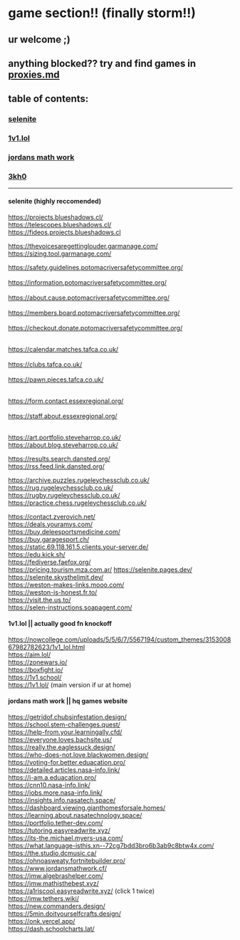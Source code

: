 # game section!! (finally storm!!)

## ur welcome ;)

## anything blocked?? try and find games in [proxies.md](github.com/storm-tv/stormhub/proxies.md)


## table of contents:

 ### [selenite](https://github.com/storm-tv/stormhub/blob/main/games.md#selenite-highly-reccomended)

 ### [1v1.lol]()

 ### [jordans math work]()

 ### [3kh0]()

---


#### selenite (highly reccomended)

https://projects.blueshadows.cl/ <br>
https://telescopes.blueshadows.cl/ <br>
https://fideos.projects.blueshadows.cl <br>

https://thevoicesaregettinglouder.garmanage.com/ <br>
https://sizing.tool.garmanage.com/ <br>

https://safety.guidelines.potomacriversafetycommittee.org/ <br> <br>
https://information.potomacriversafetycommittee.org/ <br> <br>
https://about.cause.potomacriversafetycommittee.org/ <br> <br>
https://members.board.potomacriversafetycommittee.org/ <br> <br>
https://checkout.donate.potomacriversafetycommittee.org/ <br> <br>

https://calendar.matches.tafca.co.uk/ <br> <br>
https://clubs.tafca.co.uk/ <br> <br>
https://pawn.pieces.tafca.co.uk/ <br> <br>

https://form.contact.essexregional.org/ <br> <br>
https://staff.about.essexregional.org/ <br> <br>

https://art.portfolio.steveharrop.co.uk/ <br>
https://about.blog.steveharrop.co.uk/ <br>

https://results.search.dansted.org/ <br>
https://rss.feed.link.dansted.org/ <br>

https://archive.puzzles.rugeleychessclub.co.uk/ <br>
https://rug.rugeleychessclub.co.uk/ <br>
https://rugby.rugeleychessclub.co.uk/ <br>
https://practice.chess.rugeleychessclub.co.uk/ <br>

https://contact.zverovich.net/ <br>
https://deals.youramys.com/ <br>
https://buy.deleesportsmedicine.com/ <br>
https://buy.garagesport.ch/ <br>
https://static.69.118.161.5.clients.your-server.de/ <br>
https://edu.kick.sh/ <br>
https://fediverse.faefox.org/ <br>
https://pricing.tourism.mza.com.ar/
https://selenite.pages.dev/ <br>
https://selenite.skysthelimit.dev/ <br>
https://weston-makes-links.mooo.com/ <br>
https://weston-is-honest.fr.to/ <br>
https://visit.the.us.to/ <br>
https://selen-instructions.soapagent.com/ <br>

#### 1v1.lol || actually good fn knockoff

https://nowcollege.com/uploads/5/5/6/7/5567194/custom_themes/315300867982782623/1v1_lol.html <br>
https://aim.lol/ <br>
https://zonewars.io/ <br>
https://boxfight.io/ <br>
https://1v1.school/ <br>
https://1v1.lol/ (main version if ur at home) <br>


#### jordans math work || hq games website 

https://getridof.chubsinfestation.design/ <br>
https://school.stem-challenges.quest/ <br>
https://help-from.your.learningally.cfd/ <br>
https://everyone.loves.bachsite.us/ <br>
https://really.the.eaglessuck.design/ <br>
https://who-does-not.love.blackwomen.design/ <br>
https://voting-for.better.eduacation.pro/ <br>
https://detailed.articles.nasa-info.link/ <br>
https://i-am.a.eduacation.pro/ <br>
https://cnn10.nasa-info.link/ <br>
https://jobs.more.nasa-info.link/ <br>
https://insights.info.nasatech.space/ <br>
https://dashboard.viewing.gianthomesforsale.homes/ <br>
https://learning.about.nasatechnology.space/ <br>
https://portfolio.tether-dev.com/ <br>
https://tutoring.easyreadwrite.xyz/ <br>
https://its-the.michael.myers-usa.com/ <br>
https://what.language-isthis.xn--72cg7bdd3bro6b3ab9c8btw4x.com/ <br>
https://the.studio.dcmusic.ca/ <br>
https://ohnoasweaty.fortnitebuilder.pro/ <br>
https://www.jordansmathwork.cf/ <br>
https://jmw.algebrashelper.com/ <br>
https://jmw.mathisthebest.xyz/ <br>
https://a1riscool.easyreadwrite.xyz/ (click 1 twice) <br>
https://jmw.tethers.wiki/ <br>
https://new.commanders.design/ <br>
https://5min.doityourselfcrafts.design/ <br>
https://onk.vercel.app/ <br>
https://dash.schoolcharts.lat/ <br>


 
